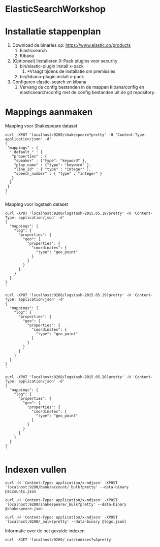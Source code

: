 ElasticSearchWorkshop
===================

Installatie stappenplan
===================

 1.  Download de binaries op: https://www.elastic.co/products
	 1. Elasticsearch
	 2. Kibana
 2. (Optioneel) Installeren X-Pack plugins voor security
	 1. bin/elastic-plugin install x-pack
		 1. *Vraagt tijdens de installatie om premissies
	 2. bin/kibana-plugin install x-pack
 3.  Configuren elastic-search en kibana
	 1. Vervang de config bestanden in de mappen kibana/config en elasticsearch/config met de config bestanden uit de git repository.

Mappings aanmaken
====================

Mapping voor Shakespeare dataset
```
curl -XPUT 'localhost:9200/shakespeare?pretty' -H 'Content-Type: application/json' -d'
{
 "mappings" : {
  "_default_" : {
   "properties" : {
    "speaker" : {"type": "keyword" },
    "play_name" : {"type": "keyword" },
    "line_id" : { "type" : "integer" },
    "speech_number" : { "type" : "integer" }
   }
  }
 }
}
'
```

Mapping voor logstash dataset
```
curl -XPUT 'localhost:9200/logstash-2015.05.18?pretty' -H 'Content-Type: application/json' -d'
{
  "mappings": {
    "log": {
      "properties": {
        "geo": {
          "properties": {
            "coordinates": {
              "type": "geo_point"
            }
          }
        }
      }
    }
  }
}
'
```
```
curl -XPUT 'localhost:9200/logstash-2015.05.19?pretty' -H 'Content-Type: application/json' -d'
{
  "mappings": {
    "log": {
      "properties": {
        "geo": {
          "properties": {
            "coordinates": {
              "type": "geo_point"
            }
          }
        }
      }
    }
  }
}
'
```
```
curl -XPUT 'localhost:9200/logstash-2015.05.20?pretty' -H 'Content-Type: application/json' -d'
{
  "mappings": {
    "log": {
      "properties": {
        "geo": {
          "properties": {
            "coordinates": {
              "type": "geo_point"
            }
          }
        }
      }
    }
  }
}
'
```

Indexen vullen
============
```
curl -H 'Content-Type: application/x-ndjson' -XPOST 'localhost:9200/bank/account/_bulk?pretty' --data-binary @accounts.json
```
```
curl -H 'Content-Type: application/x-ndjson' -XPOST 'localhost:9200/shakespeare/_bulk?pretty' --data-binary @shakespeare.json
```
```
curl -H 'Content-Type: application/x-ndjson' -XPOST 'localhost:9200/_bulk?pretty' --data-binary @logs.jsonl
```
Informatie over de net gevulde indexen
```
curl -XGET 'localhost:9200/_cat/indices?v&pretty'
```